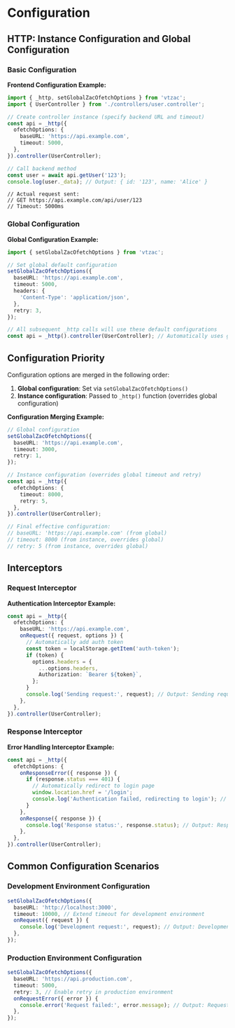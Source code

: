 # Configuration

## HTTP: Instance Configuration and Global Configuration

### Basic Configuration

**Frontend Configuration Example:**

```typescript
import { _http, setGlobalZacOfetchOptions } from 'vtzac';
import { UserController } from './controllers/user.controller';

// Create controller instance (specify backend URL and timeout)
const api = _http({
  ofetchOptions: {
    baseURL: 'https://api.example.com',
    timeout: 5000,
  },
}).controller(UserController);

// Call backend method
const user = await api.getUser('123');
console.log(user._data); // Output: { id: '123', name: 'Alice' }
```

```
// Actual request sent:
// GET https://api.example.com/api/user/123
// Timeout: 5000ms
```

### Global Configuration

**Global Configuration Example:**

```typescript
import { setGlobalZacOfetchOptions } from 'vtzac';

// Set global default configuration
setGlobalZacOfetchOptions({
  baseURL: 'https://api.example.com',
  timeout: 5000,
  headers: {
    'Content-Type': 'application/json',
  },
  retry: 3,
});

// All subsequent _http calls will use these default configurations
const api = _http().controller(UserController); // Automatically uses global configuration
```

## Configuration Priority

Configuration options are merged in the following order:

1. **Global configuration**: Set via `setGlobalZacOfetchOptions()`
2. **Instance configuration**: Passed to `_http()` function (overrides global configuration)

**Configuration Merging Example:**

```typescript
// Global configuration
setGlobalZacOfetchOptions({
  baseURL: 'https://api.example.com',
  timeout: 3000,
  retry: 1,
});

// Instance configuration (overrides global timeout and retry)
const api = _http({
  ofetchOptions: {
    timeout: 8000,
    retry: 5,
  },
}).controller(UserController);

// Final effective configuration:
// baseURL: 'https://api.example.com' (from global)
// timeout: 8000 (from instance, overrides global)
// retry: 5 (from instance, overrides global)
```

## Interceptors

### Request Interceptor

**Authentication Interceptor Example:**

```typescript
const api = _http({
  ofetchOptions: {
    baseURL: 'https://api.example.com',
    onRequest({ request, options }) {
      // Automatically add auth token
      const token = localStorage.getItem('auth-token');
      if (token) {
        options.headers = {
          ...options.headers,
          Authorization: `Bearer ${token}`,
        };
      }
      console.log('Sending request:', request); // Output: Sending request: https://api.example.com/api/user/123
    },
  },
}).controller(UserController);
```

### Response Interceptor

**Error Handling Interceptor Example:**

```typescript
const api = _http({
  ofetchOptions: {
    onResponseError({ response }) {
      if (response.status === 401) {
        // Automatically redirect to login page
        window.location.href = '/login';
        console.log('Authentication failed, redirecting to login'); // Output: Authentication failed, redirecting to login
      }
    },
    onResponse({ response }) {
      console.log('Response status:', response.status); // Output: Response status: 200
    },
  },
}).controller(UserController);
```

## Common Configuration Scenarios

### Development Environment Configuration

```typescript
setGlobalZacOfetchOptions({
  baseURL: 'http://localhost:3000',
  timeout: 10000, // Extend timeout for development environment
  onRequest({ request }) {
    console.log('Development request:', request); // Output: Development request: http://localhost:3000/api/user
  },
});
```

### Production Environment Configuration

```typescript
setGlobalZacOfetchOptions({
  baseURL: 'https://api.production.com',
  timeout: 5000,
  retry: 3, // Enable retry in production environment
  onRequestError({ error }) {
    console.error('Request failed:', error.message); // Output: Request failed: Network Error
  },
});
```
